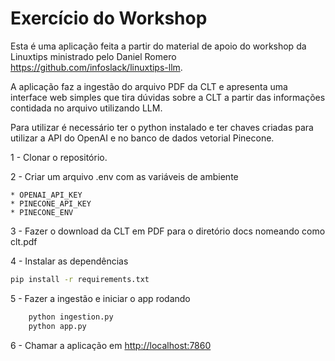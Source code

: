# Exercício do Workshop

Esta é uma aplicação feita a partir do material de apoio do workshop da Linuxtips ministrado pelo Daniel Romero <https://github.com/infoslack/linuxtips-llm>. 

A aplicação faz a ingestão do arquivo PDF da CLT e apresenta uma interface web simples que tira dúvidas sobre a CLT a partir das informações contidada no arquivo utilizando LLM.

Para utilizar é necessário ter o python instalado e ter chaves criadas para utilizar a API do OpenAI e no banco de dados vetorial Pinecone. 

1 - Clonar o repositório.

2 - Criar um arquivo .env com as variáveis de ambiente

    * OPENAI_API_KEY 
    * PINECONE_API_KEY
    * PINECONE_ENV

3 - Fazer o download da CLT em PDF para o diretório docs nomeando como clt.pdf

4 - Instalar as dependências 

```bash
pip install -r requirements.txt

```

5 - Fazer a ingestão e iniciar o app rodando 

```bash
    python ingestion.py 
    python app.py
```
 
6 - Chamar a aplicação em <http://localhost:7860>



